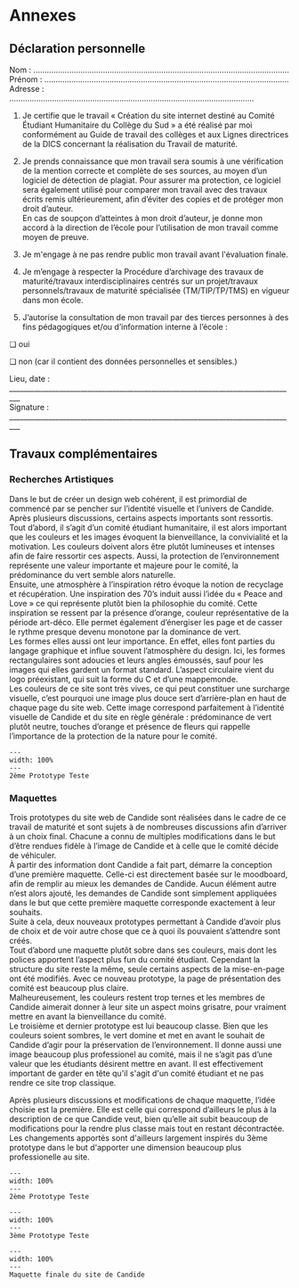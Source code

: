 # Annexes

## Déclaration personnelle

Nom 	: ..................................................................................................................      
Prénom 	: .............................................................................................................       
Adresse 	: .............................................................................................................         

1. Je certifie que le travail « Création du site internet destiné au Comité Étudiant Humanitaire du Collège du Sud » a été réalisé par moi conformément au Guide de travail des collèges et aux Lignes directrices de la DICS concernant la réalisation du Travail de maturité.

2. Je prends connaissance que mon travail sera soumis à une vérification de la mention correcte et complète de ses sources, au moyen d’un logiciel de détection de plagiat. Pour assurer ma protection, ce logiciel sera également utilisé pour comparer mon travail avec des travaux écrits remis ultérieurement, afin d’éviter des copies et de protéger mon droit d’auteur.         
En cas de soupçon d’atteintes à mon droit d’auteur, je donne mon accord à la direction de l’école pour l’utilisation de mon travail comme moyen de preuve.

3. Je m'engage à ne pas rendre public mon travail avant l'évaluation finale.

4. Je m’engage à respecter la Procédure d’archivage des travaux de maturité/travaux interdisciplinaires centrés sur un projet/travaux personnels/travaux de maturité spécialisée (TM/TIP/TP/TMS) en vigueur dans mon école.

5. J’autorise la consultation de mon travail par des tierces personnes à des fins pédagogiques et/ou d’information interne à l’école :

❏ oui

❏ non (car il contient des données personnelles et sensibles.)

Lieu, date : _________________________________________________________________________________             
Signature : _________________________________________________________________________________       


## Travaux complémentaires

### Recherches Artistiques

Dans le but de créer un design web cohérent, il est primordial de commencé par se pencher sur l’identité visuelle et l’univers de Candide. Après plusieurs discussions, certains aspects importants sont ressortis.            
Tout d’abord, il s’agit d’un comité étudiant humanitaire, il est alors important que les couleurs et les images évoquent la bienveillance, la convivialité et la motivation. Les couleurs doivent alors être plutôt lumineuses et intenses afin de faire ressortir ces aspects. Aussi, la protection de l’environnement représente une valeur importante et majeure pour le comité, la prédominance du vert semble alors naturelle.        
Ensuite, une atmosphère à l’inspiration rétro évoque la notion de recyclage et récupération. Une inspiration des 70’s induit aussi l’idée du « Peace and Love » ce qui représente plutôt bien la philosophie du comité. Cette inspiration se ressent par la présence d’orange, couleur représentative de la période art-déco. Elle permet également d’énergiser les page et de casser le rythme presque devenu monotone par la dominance de vert.        
Les formes elles aussi ont leur importance. En effet, elles font parties du langage graphique et influe souvent l’atmosphère du design. Ici, les formes rectangulaires sont adoucies et leurs angles émoussés, sauf pour les images qui elles gardent un format standard. L’aspect circulaire vient du logo préexistant, qui suit la forme du C et d’une mappemonde.        
Les couleurs de ce site sont très vives, ce qui peut constituer une surcharge visuelle, c’est pourquoi une image plus douce sert d’arrière-plan en haut de chaque page du site web. Cette image correspond parfaitement à l’identité visuelle de Candide et du site en règle générale : prédominance de vert plutôt neutre, touches d’orange et présence de fleurs qui rappelle l’importance de la protection de la nature pour le comité.        

```{figure} figures/moodboard.jpg
---
width: 100%
---
2ème Prototype Teste
```



### Maquettes
Trois prototypes du site web de Candide sont réalisées dans le cadre de ce travail de maturité et sont sujets à de nombreuses discussions afin d’arriver à un choix final. Chacune a connu de multiples modifications dans le but d’être rendues fidèle à l’image de Candide et à celle que le comité décide de véhiculer.       
À partir des information dont Candide a fait part, démarre la conception d’une première maquette. Celle-ci est directement basée sur le moodboard, afin de remplir au mieux les demandes de Candide. Aucun élément autre n’est alors ajouté, les demandes de Candide sont simplement appliquées dans le but que cette première maquette corresponde exactement à leur souhaits.         
Suite à cela, deux nouveaux prototypes permettant à Candide d’avoir plus de choix et de voir autre chose que ce à quoi ils pouvaient s’attendre sont créés.       
Tout d’abord une maquette plutôt sobre dans ses couleurs, mais dont les polices apportent l’aspect plus fun du comité étudiant. Cependant la structure du site reste la même, seule certains aspects de la mise-en-page ont été modifiés. Avec ce nouveau prototype, la page de présentation des comité est beaucoup plus claire.  
Malheureusement, les couleurs restent trop ternes et les membres de Candide aimerait donner à leur site un aspect moins grisatre, pour vraiment mettre en avant la bienveillance du comité.       
Le troisième et dernier prototype est lui beaucoup classe. Bien que les couleurs soient sombres, le vert domine et met en avant le souhait de Candide d’agir pour la préservation de l’environnement. Il donne aussi une image beaucoup plus professionel au comité, mais il ne s’agit pas d’une valeur que les étudiants désirent mettre en avant. Il est effectivement important de garder en tête qu'il s'agit d'un comité étudiant et ne pas rendre ce site trop classique.   

Après plusieurs discussions et modifications de chaque maquette, l’idée choisie est la première. Elle est celle qui correspond d’ailleurs le plus à la description de ce que Candide veut, bien qu’elle ait subit beaucoup de modifications pour la rendre plus classe mais tout en restant décontractée. Les changements apportés sont d'ailleurs largement inspirés du 3ème prototype dans le but d'apporter une dimension beaucoup plus professionelle au site.      

```{figure} figures/Proto2.png
---
width: 100%
---
2ème Prototype Teste
```



```{figure} figures/Proto3.png
---
width: 100%
---
3ème Prototype Teste
```



```{figure} figures/Proto_final.png
---
width: 100%
---
Maquette finale du site de Candide
```
